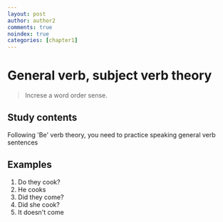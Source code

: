 ```yaml
---
layout: post
author: author2
comments: true
noindex: true
categories: [chapter1]
---
```

# General verb, subject verb theory
>Increse a word order sense.

## Study contents
Following 'Be' verb theory, you need to practice speaking general verb sentences

## Examples
1. Do they cook?
2. He cooks
3. Did they come?
4. Did she cook?
5. It doesn't come
